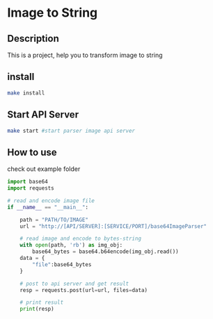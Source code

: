 # Image to String
## Description
This is a project, help you to transform image to string

## install
``` bash
make install
```

## Start API Server
``` bash
make start #start parser image api server
```
## How to use
check out example folder

``` python
import base64
import requests

# read and encode image file
if __name__ == "__main__":

    path = "PATH/TO/IMAGE"
    url = "http://[API/SERVER]:[SERVICE/PORT]/base64ImageParser"

    # read image and encode to bytes-string
    with open(path, 'rb') as img_obj:
        base64_bytes = base64.b64encode(img_obj.read())
    data = {
        "file":base64_bytes
    }

    # post to api server and get result
    resp = requests.post(url=url, files=data)

    # print result
    print(resp)
``` 
